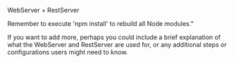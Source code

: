 
WebServer + RestServer

Remember to execute 'npm install' to rebuild all Node modules."

If you want to add more, perhaps you could include a brief explanation of what the WebServer and RestServer are used for, or any additional steps or configurations users might need to know.
